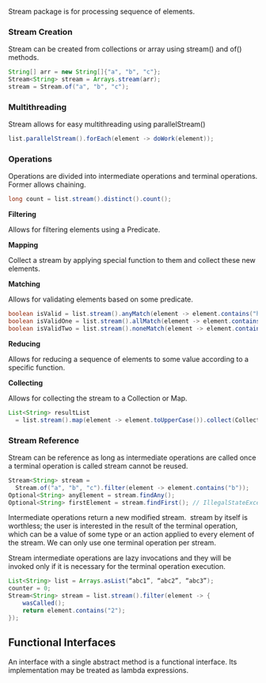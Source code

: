 Stream package is for processing sequence of elements. 

### Stream Creation

Stream can be created from collections or array using stream() and of() methods. 

```java
String[] arr = new String[]{"a", "b", "c"};
Stream<String> stream = Arrays.stream(arr);
stream = Stream.of("a", "b", "c");
```

### Multithreading

Stream allows for easy multithreading using parallelStream()

```java
list.parallelStream().forEach(element -> doWork(element));
```

### Operations

Operations are divided into intermediate operations and terminal operations. Former allows chaining.

```java
long count = list.stream().distinct().count();
```

**Filtering**

Allows for filtering elements using a Predicate.

**Mapping**

Collect a stream by applying special function to them and collect these new elements. 

**Matching**

Allows for validating elements based on some predicate. 

```java
boolean isValid = list.stream().anyMatch(element -> element.contains("h")); // true
boolean isValidOne = list.stream().allMatch(element -> element.contains("h")); // false
boolean isValidTwo = list.stream().noneMatch(element -> element.contains("h")); // false
```

**Reducing**

Allows for reducing a sequence of elements to some value according to a specific function. 

**Collecting**

Allows for collecting the stream to a Collection or Map.

```java
List<String> resultList 
  = list.stream().map(element -> element.toUpperCase()).collect(Collectors.toList());
```

### Stream Reference

Stream can be reference as long as intermediate operations are called once a terminal operation is called stream cannot be reused. 

```java
Stream<String> stream = 
  Stream.of("a", "b", "c").filter(element -> element.contains("b"));
Optional<String> anyElement = stream.findAny();
Optional<String> firstElement = stream.findFirst(); // IllegalStateException
```

Intermediate operations return a new modified stream.  stream by itself is worthless; the user is interested in the result of the terminal operation, which can be a value of some type or an action applied to every element of the stream. We can only use one terminal operation per stream.

Stream intermediate operations are lazy invocations and they will be invoked only if it is necessary for the terminal operation execution. 

```java
List<String> list = Arrays.asList(“abc1”, “abc2”, “abc3”);
counter = 0;
Stream<String> stream = list.stream().filter(element -> {
    wasCalled();
    return element.contains("2");
});

```

## Functional Interfaces

An interface with a single abstract method is a functional interface. Its implementation may be treated as lambda expressions. 


